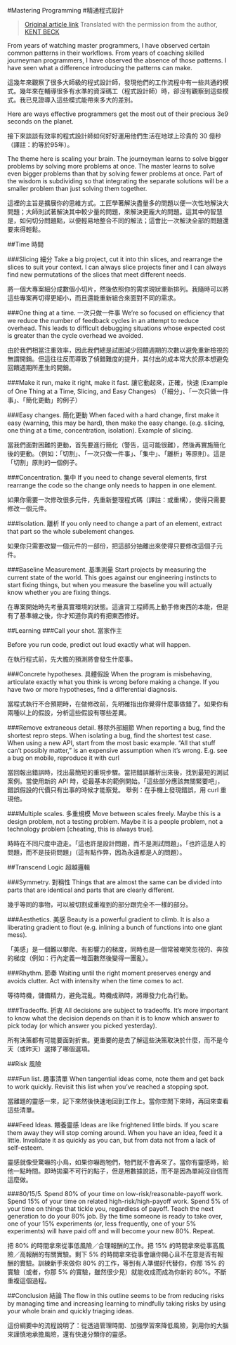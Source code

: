 #Mastering Programming
#精通程式設計
> [Original article link](https://www.facebook.com/notes/kent-beck/mastering-programming/1184427814923414)
> Translated with the permission from the author, [KENT BECK](https://www.facebook.com/notes/kent-beck/mastering-programming/1184427814923414?comment_id=1185657178133811&comment_tracking=%7B%22tn%22%3A%22R7%22%7D)



From years of watching master programmers, I have observed certain common patterns in their workflows. From years of coaching skilled journeyman programmers, I have observed the absence of those patterns. I have seen what a difference introducing the patterns can make.

這幾年來觀察了很多大師級的程式設計師，發現他們的工作流程中有一些共通的模式。幾年來在輔導很多有水準的資深碼工（程式設計師）時，卻沒有觀察到這些模式。我已見證導入這些模式能帶來多大的差別。

Here are ways effective programmers get the most out of their precious 3e9 seconds on the planet.

接下來談談有效率的程式設計師如何好好運用他們生活在地球上珍貴的 30 億秒（譯註：約等於95年）。

The theme here is scaling your brain. The journeyman learns to solve bigger problems by solving more problems at once. The master learns to solve even bigger problems than that by solving fewer problems at once. Part of the wisdom is subdividing so that integrating the separate solutions will be a smaller problem than just solving them together.

這裡的主旨是擴展你的思維方式。工匠學著解決盡量多的問題以便一次性地解決大問題；大師則試著解決其中較少量的問題，來解決更龐大的問題。這其中的智慧是，如何切分問題點，以便輕易地整合不同的解法；這會比一次解決全部的問題還要來得輕鬆。

##Time 時間

###Slicing 細分
Take a big project, cut it into thin slices, and rearrange the slices to suit your context. I can always slice projects finer and I can always find new permutations of the slices that meet different needs.

將一個大專案細分成數個小切片，然後依照你的需求現狀重新排列。我隨時可以將這些專案再切得更細小，而且還能重新組合來面對不同的需求。

###One thing at a time. 一次只做一件事
We’re so focused on efficiency that we reduce the number of feedback cycles in an attempt to reduce overhead. This leads to difficult debugging situations whose expected cost is greater than the cycle overhead we avoided.

由於我們相當注重效率，因此我們總是試圖減少回饋週期的次數以避免重新檢視的無謂開銷。但這往往反而導致了偵錯難度的提升，其付出的成本常大於原本想避免回饋週期所產生的開銷。

###Make it run, make it right, make it fast. 讓它動起來，正確，快速
(Example of One Thing at a Time, Slicing, and Easy Changes)
（「細分」、「一次只做一件事」、「簡化更動」的例子）


###Easy changes. 簡化更動
When faced with a hard change, first make it easy (warning, this may be hard), then make the easy change. (e.g. slicing, one thing at a time, concentration, isolation). Example of slicing.

當我們面對困難的更動，首先要進行簡化（警告，這可能很難），然後再實施簡化後的更動。（例如：「切割」、「一次只做一件事」、「集中」、「離析」等原則）。這是「切割」原則的一個例子。

###Concentration. 集中
If you need to change several elements, first rearrange the code so the change only needs to happen in one element.

如果你需要一次修改很多元件，先重新整理程式碼（譯註：或重構），使得只需要修改一個元件。

###Isolation. 離析
If you only need to change a part of an element, extract that part so the whole subelement changes.

如果你只需要改變一個元件的一部份，把這部分抽離出來使得只要修改這個子元件。

###Baseline Measurement. 基準測量
Start projects by measuring the current state of the world. This goes against our engineering instincts to start fixing things, but when you measure the baseline you will actually know whether you are fixing things.

在專案開始時先考量真實環境的狀態。這違背工程師馬上動手修東西的本能，但是有了基準線之後，你才知道你真的有把東西修好。

##Learning
###Call your shot. 當家作主

Before you run code, predict out loud exactly what will happen.

在執行程式前，先大膽的預測將會發生什麼事。

###Concrete hypotheses. 具體假設
When the program is misbehaving, articulate exactly what you think is wrong before making a change. If you have two or more hypotheses, find a differential diagnosis.

當程式執行不合預期時，在做修改前，先明確指出你覺得什麼事做錯了。如果你有兩種以上的假設，分析這些假設有哪些差異。


###Remove extraneous detail. 移除外部細節
When reporting a bug, find the shortest repro steps. When isolating a bug, find the shortest test case. When using a new API, start from the most basic example. “All that stuff can’t possibly matter,” is an expensive assumption when it’s wrong.
E.g. see a bug on mobile, reproduce it with curl

當回報出錯誤時，找出最簡短的重現步驟。當把錯誤離析出來後，找到最短的測試案例。當使用新的 API 時，從最基本的範例開始。「這些部分應該無關緊要吧」，錯誤假設的代價只有出事的時候才能察覺。
舉例：在手機上發現錯誤，用 curl 重現他。

###Multiple scales. 多重規模
Move between scales freely. Maybe this is a design problem, not a testing problem. Maybe it is a people problem, not a technology problem [cheating, this is always true].

時時在不同尺度中遊走。「這也許是設計問題，而不是測試問題」。「也許這是人的問題，而不是技術問題」（這有點作弊，因為永遠都是人的問題）。

##Transcend Logic 超越邏輯

###Symmetry. 對稱性
Things that are almost the same can be divided into parts that are identical and parts that are clearly different.

幾乎等同的事物，可以被切割成重複到的部分跟完全不一樣的部分。


###Aesthetics. 美感
Beauty is a powerful gradient to climb. It is also a liberating gradient to flout (e.g. inlining a bunch of functions into one giant mess).

「美感」是一個難以攀爬、有影響力的梯度，同時也是一個常被嘲笑忽視的、奔放的梯度（例如：行內定義一堆函數然後變得一團亂）。



###Rhythm. 節奏
Waiting until the right moment preserves energy and avoids clutter. Act with intensity when the time comes to act.

等待時機，儲備精力，避免混亂。時機成熟時，將爆發力化為行動。


###Tradeoffs. 折衷
All decisions are subject to tradeoffs. It’s more important to know what the decision depends on than it is to know which answer to pick today (or which answer you picked yesterday).

所有決策都有可能要面對折衷。更重要的是去了解這些決策取決於什麼，而不是今天（或昨天）選擇了哪個選項。


##Risk 風險

###Fun list. 趣事清單
When tangential ideas come, note them and get back to work quickly. Revisit this list when you’ve reached a stopping spot.

當離題的靈感一來，記下來然後快速地回到工作上。當你空閒下來時，再回來查看這些清單。

###Feed Ideas. 餵養靈感
Ideas are like frightened little birds. If you scare them away they will stop coming around. When you have an idea, feed it a little. Invalidate it as quickly as you can, but from data not from a lack of self-esteem.

靈感就像受驚嚇的小鳥，如果你嚇跑牠們，牠們就不會再來了。當你有靈感時，給他一點時間。即時拋棄不可行的點子，但是用數據說話，而不是因為單純沒自信而這麼做。

###80/15/5.
Spend 80% of your time on low-risk/reasonable-payoff work. Spend 15% of your time on related high-risk/high-payoff work. Spend 5% of your time on things that tickle you, regardless of payoff. Teach the next generation to do your 80% job. By the time someone is ready to take over, one of your 15% experiments (or, less frequently, one of your 5% experiments) will have paid off and will become your new 80%. Repeat.

把 80% 的時間拿來從事低風險／合理報酬的工作。把 15% 的時間拿來從事高風險／高報酬的有關實驗。剩下 5% 的時間拿來從事會讓你開心且不在意是否有報酬的實驗。訓練新手來做你 80% 的工作，等到有人準備好代替你，你那 15% 的實驗（或者，你那 5% 的實驗，雖然很少見）就能收成而成為你新的 80%。不斷重複這個過程。

##Conclusion 結論
The flow in this outline seems to be from reducing risks by managing time and increasing learning to mindfully taking risks by using your whole brain and quickly triaging ideas.

這份綱要中的流程說明了：從透過管理時間、加強學習來降低風險，到用你的大腦來謹慎地承擔風險，還有快速分類你的靈感。
